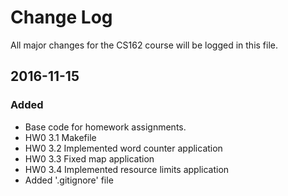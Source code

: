 # Change Log
All major changes for the CS162 course will be logged in this file.

## 2016-11-15
### Added
- Base code for homework assignments.
- HW0 3.1 Makefile
- HW0 3.2 Implemented word counter application
- HW0 3.3 Fixed map application
- HW0 3.4 Implemented resource limits application
- Added '.gitignore' file
